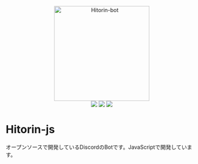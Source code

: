 <div align="center">
  <br>
  <img src="https://user-images.githubusercontent.com/89414334/145695368-bef31b6e-256d-4812-8156-382402e60fc7.png"alt="Hitorin-bot" width="250px">
  <br>
  <img src="https://img.shields.io/github/stars/hitori-yuu/Hitorin-js?style=for-the-badge">
  <img src="https://img.shields.io/github/forks/hitori-yuu/Hitorin-js?style=for-the-badge">
  <img src="https://img.shields.io/github/issues/hitori-yuu/Hitorin-js?style=for-the-badge">
</div>

# Hitorin-js
オープンソースで開発しているDiscordのBotです。JavaScriptで開発しています。  


<!--
# 開発をする際などの注意事項
もし編集を加える際等は以下の文章を読むことを推奨します。
## プレフィックス（接頭辞）
コミットする際にプレフィックス（接頭辞）をつけていただくようお願いします。
プレフィックスは以下の通りです。英語の動詞となっています。
[プレフィクス] 意味
[ADD] ファイル・コードの追加 ([ADD] Aファイル)
[DEL] ファイル・コードの削除・除去 ([DEL] Bファイル)
[MOVE] ファイル・コードの移動 ([MOVE] CファイルをDフォルダに移動)
[TEST] テスト関連 ([TEST] Eファイル)
[EDIT] バグ修正・コードの編集 ([EDIT] Fファイル20行目～25行目)
[CHORE] ビルド、補助ツール、ライブラリ関連 ([CHORE] Gを追加)
[RENAME] ファイル改名 ([RENAME] 「Hファイル」を「Iファイル」)
### お願い
コミットする際のコメントには上記のプレフィックスと本文の入力などをよろしくお願いいたします。また、何故そのような変更等を加えたかの理由の入力もできればお願いしております。
 -->
